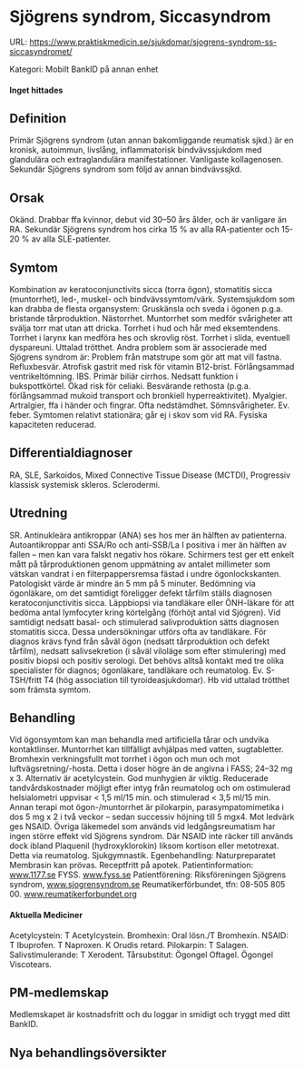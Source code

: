 # Sjögrens syndrom, Siccasyndrom

URL: https://www.praktiskmedicin.se/sjukdomar/sjogrens-syndrom-ss-siccasyndromet/



Kategori: Mobilt BankID på annan enhet

#### Inget hittades

## Definition

Primär Sjögrens syndrom (utan annan bakomliggande reumatisk sjkd.) är en kronisk, autoimmun, livslång, inflammatorisk bindvävssjukdom med glandulära och extraglandulära manifestationer. Vanligaste kollagenosen. Sekundär Sjögrens syndrom som följd av annan bindvävssjkd.

## Orsak

Okänd. Drabbar ffa kvinnor, debut vid 30–50 års ålder, och är vanligare än RA. Sekundär Sjögrens syndrom hos cirka 15 % av alla RA-patienter och 15-20 % av alla SLE-patienter.

## Symtom

Kombination av keratoconjunctivits sicca (torra ögon), stomatitis sicca (muntorrhet), led-, muskel- och bindvävssymtom/värk. Systemsjukdom som kan drabba de flesta organsystem:
Gruskänsla och sveda i ögonen p.g.a. bristande tårproduktion. Nästorrhet. Muntorrhet som medför svårigheter att svälja torr mat utan att dricka. Torrhet i hud och hår med eksemtendens. Torrhet i larynx kan medföra hes och skrovlig röst. Torrhet i slida, eventuell dyspareuni. Uttalad trötthet.
Andra problem som är associerade med Sjögrens syndrom är: Problem från matstrupe som gör att mat vill fastna. Refluxbesvär. Atrofisk gastrit med risk för vitamin B12-brist. Förlångsammad ventrikeltömning. IBS. Primär biliär cirrhos. Nedsatt funktion i bukspottkörtel. Ökad risk för celiaki. Besvärande rethosta (p.g.a. förlångsammad mukoid transport och bronkiell hyperreaktivitet). Myalgier. Artralgier, ffa i händer och fingrar. Ofta nedstämdhet. Sömnsvårigheter. Ev. feber. Symtomen relativt stationära; går ej i skov som vid RA. Fysiska kapaciteten reducerad.

## Differentialdiagnoser

RA, SLE, Sarkoidos, Mixed Connective Tissue Disease (MCTDI), Progressiv klassisk systemisk skleros. Sclerodermi.

## Utredning

SR. Antinukleära antikroppar (ANA) ses hos mer än hälften av patienterna. Autoantikroppar anti SSA/Ro och anti-SSB/La I positiva i mer än hälften av fallen – men kan vara falskt negativ hos rökare. Schirmers test ger ett enkelt mått på tårproduktionen genom uppmätning av antalet millimeter som vätskan vandrat i en filterpappersremsa fästad i undre ögonlockskanten. Patologiskt värde är mindre än 5 mm på 5 minuter. Bedömning via ögonläkare, om det samtidigt föreligger defekt tårfilm ställs diagnosen keratoconjunctivitis sicca.
Läppbiopsi via tandläkare eller ÖNH-läkare för att bedöma antal lymfocyter kring körtelgång (förhöjt antal vid Sjögren). Vid samtidigt nedsatt basal- och stimulerad salivproduktion sätts diagnosen stomatitis sicca. Dessa undersökningar utförs ofta av tandläkare.
För diagnos krävs fynd från såväl ögon (nedsatt tårproduktion och defekt tårfilm), nedsatt salivsekretion (i såväl viloläge som efter stimulering) med positiv biopsi och positiv serologi.
Det behövs alltså kontakt med tre olika specialister för diagnos; ögonläkare, tandläkare och reumatolog.
Ev. S-TSH/fritt T4 (hög association till tyroideasjukdomar). Hb vid uttalad trötthet som främsta symtom.

## Behandling

Vid ögonsymtom kan man behandla med artificiella tårar och undvika kontaktlinser. Muntorrhet kan tillfälligt avhjälpas med vatten, sugtabletter. Bromhexin verkningsfullt mot torrhet i ögon och mun och mot luftvägsretning/-hosta. Detta i doser högre än de angivna i FASS; 24–32 mg x 3. Alternativ är acetylcystein. God munhygien är viktig.
Reducerade tandvårdskostnader möjligt efter intyg från reumatolog och om ostimulerad helsialometri uppvisar < 1,5 ml/15 min. och stimulerad < 3,5 ml/15 min.
Annan terapi mot ögon-/muntorrhet är pilokarpin, parasympatomimetika i dos 5 mg x 2 i två veckor – sedan successiv höjning till 5 mgx4. Mot ledvärk ges NSAID. Övriga läkemedel som används vid ledgångsreumatism har ingen större effekt vid Sjögrens syndrom. Där NSAID inte räcker till används dock ibland Plaquenil (hydroxyklorokin) liksom kortison eller metotrexat. Detta via reumatolog. Sjukgymnastik.
Egenbehandling: Naturpreparatet Membrasin kan prövas. Receptfritt på apotek.
Patientinformation: www.1177.se FYSS. www.fyss.se
Patientförening: Riksföreningen Sjögrens syndrom,
www.sjogrensyndrom.se
Reumatikerförbundet, tfn: 08-505 805 00. www.reumatikerforbundet.org

#### Aktuella Mediciner

Acetylcystein: T Acetylcystein.
Bromhexin: Oral lösn./T Bromhexin.
NSAID: T Ibuprofen. T Naproxen. K Orudis retard.
Pilokarpin: T Salagen.
Salivstimulerande: T Xerodent.
Tårsubstitut: Ögongel Oftagel. Ögongel Viscotears.

## PM-medlemskap

Medlemskapet är kostnadsfritt och du loggar in smidigt och tryggt med ditt BankID.

## Nya behandlingsöversikter

